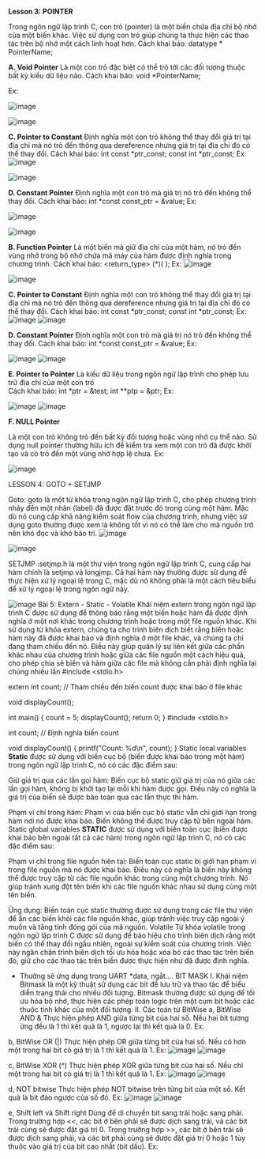 **Lesson 3: POINTER**

Trong ngôn ngữ lập trình C, con trỏ (pointer) là một biến chứa địa chỉ bộ nhớ của một biến khác. Việc sử dụng con trỏ giúp chúng ta thực hiện các thao tác trên bộ nhớ một cách linh hoạt hơn.
Cách khai báo:      datatype * PointerName; 	

**A. Void Pointer**
Là một con trỏ đặc biệt có thể trỏ tới các đối tượng thuộc bất kỳ kiểu dữ liệu nào.
Cách khai báo:      void *PointerName; 

Ex:

![image](https://github.com/user-attachments/assets/2f983629-c064-408c-b717-b8f9b22d9594)

![image](https://github.com/user-attachments/assets/0f576021-96f4-4e89-986a-6753678b333f)

**C. Pointer to Constant**
Định nghĩa một con trỏ không thể thay đổi giá trị tại địa chỉ mà nó trỏ đến thông qua dereference nhưng giá trị tại địa chỉ đó có thể thay đổi.
Cách khai báo:     int const *ptr_const;
		     const int *ptr_const;
Ex:
![image](https://github.com/user-attachments/assets/e1e8ed18-4592-43d5-973d-fc7a8f98c8a5)

![image](https://github.com/user-attachments/assets/6d1434c0-6047-49ad-83c3-137fd579ad15)


**D. Constant Pointer**
Định nghĩa một con trỏ mà giá trị nó trỏ đến không thể thay đổi. 
Cách khai báo:     int *const const_ptr = &value;
Ex:

![image](https://github.com/user-attachments/assets/69d00873-f034-44b8-9a76-9ba0cfa0081d)

![image](https://github.com/user-attachments/assets/4eacf2a5-c0f8-479c-91d2-8a60fb588409)

**B. Function Pointer**
Là một biến mà giữ địa chỉ của một hàm, nó trỏ đến vùng nhớ trong bộ nhớ chứa mã máy của hàm được định nghĩa trong chương trình.
Cách khai báo:      <return_type>  (*<PointerName>)( <ParametersDataType> );
Ex:
![image](https://github.com/user-attachments/assets/77914c97-c518-4881-90a0-082f0df8b530)

![image](https://github.com/user-attachments/assets/555d5d2a-d4bd-4a0e-a31e-da696332cc9c)

**C. Pointer to Constant**
Định nghĩa một con trỏ không thể thay đổi giá trị tại địa chỉ mà nó trỏ đến thông qua dereference nhưng giá trị tại địa chỉ đó có thể thay đổi.
Cách khai báo:     int const *ptr_const;
		     const int *ptr_const;
Ex:
![image](https://github.com/user-attachments/assets/919b6f4f-44db-4a82-b136-71c0efdc07c2)
![image](https://github.com/user-attachments/assets/3a993a76-198c-4f3b-bc16-c0bfa1933fc2)

**D. Constant Pointer**
Định nghĩa một con trỏ mà giá trị nó trỏ đến không thể thay đổi. 
Cách khai báo:     int *const const_ptr = &value;
Ex:

![image](https://github.com/user-attachments/assets/e2471499-2f09-4856-bb82-481c0e71f156)
![image](https://github.com/user-attachments/assets/4355035e-2fb2-4e41-ab37-1afa7cf5a5e3)

**E. Pointer to Pointer**
Là kiểu dữ liệu trong ngôn ngữ lập trình cho phép lưu trữ địa chỉ của một con trỏ	
Cách khai báo: int *ptr = &test;
                             int **ptp = &ptr;
Ex:

![image](https://github.com/user-attachments/assets/5657b41b-6274-4051-9e97-73a0fa813469)
![image](https://github.com/user-attachments/assets/ac773ace-dbda-41d2-942f-e79c7598ffd8)


**F. NULL Pointer**

Là một con trỏ không trỏ đến bất kỳ đối tượng hoặc vùng nhớ cụ thể nào. Sử dụng null pointer thường hữu ích để kiểm tra xem một con trỏ đã được khởi tạo và có trỏ đến một vùng nhớ hợp lệ chưa.
Ex:


![image](https://github.com/user-attachments/assets/e403de60-f061-4ec9-ad6e-b35f7d42ff6e)

LESSON 4: GOTO + SETJMP

Goto: goto là một từ khóa trong ngôn ngữ lập trình C, cho phép chương trình nhảy đến một nhãn (label) đã được đặt trước đó trong cùng một hàm. Mặc dù nó cung cấp khả năng kiểm soát flow của chương trình, nhưng việc sử dụng goto thường được xem là không tốt vì nó có thể làm cho mã nguồn trở nên khó đọc và khó bảo trì.
![image](https://github.com/user-attachments/assets/20ba64a7-1c17-49b5-aeb2-796088e89650)

![image](https://github.com/user-attachments/assets/b34c2afc-ed2b-47dc-8d76-23b07e5c4f1f)

SETJMP :setjmp.h là một thư viện trong ngôn ngữ lập trình C, cung cấp hai hàm chính là setjmp và longjmp. Cả hai hàm này thường được sử dụng để thực hiện xử lý ngoại lệ trong C, mặc dù nó không phải là một cách tiêu biểu để xử lý ngoại lệ trong ngôn ngữ này.

![image](https://github.com/user-attachments/assets/663601f5-7608-45ab-8d24-177d8ab7284f)
Bài 5: Extern - Static - Volatile
Khái niệm extern trong ngôn ngữ lập trình C được sử dụng để thông báo rằng một biến hoặc hàm đã được định nghĩa ở một nơi khác trong chương trình hoặc trong một file nguồn khác. Khi sử dụng từ khóa extern, chúng ta cho trình biên dịch biết rằng biến hoặc hàm này đã được khai báo và định nghĩa ở một file khác, và chúng ta chỉ đang tham chiếu đến nó. Điều này giúp quản lý sự liên kết giữa các phần khác nhau của chương trình hoặc giữa các file nguồn một cách hiệu quả, cho phép chia sẻ biến và hàm giữa các file mà không cần phải định nghĩa lại chúng nhiều lần
#include <stdio.h>

extern int count; // Tham chiếu đến biến count được khai báo ở file khác

void displayCount();

int main() {
    count = 5;
    displayCount();
    return 0;
}
#include <stdio.h>

int count; // Định nghĩa biến count

void displayCount() {
    printf("Count: %d\n", count);
}
Static local variables
**Static** được sử dụng với biến cục bộ (biến được khai báo trong một hàm) trong ngôn ngữ lập trình C, nó có các đặc điểm sau:

Giữ giá trị qua các lần gọi hàm: Biến cục bộ static giữ giá trị của nó giữa các lần gọi hàm, không bị khởi tạo lại mỗi khi hàm được gọi. Điều này có nghĩa là giá trị của biến sẽ được bảo toàn qua các lần thực thi hàm.

Phạm vi chỉ trong hàm: Phạm vi của biến cục bộ static vẫn chỉ giới hạn trong hàm nơi nó được khai báo. Biến không thể được truy cập từ bên ngoài hàm.
Static global variables
**STATIC** được sử dụng với biến toàn cục (biến được khai báo bên ngoài tất cả các hàm) trong ngôn ngữ lập trình C, nó có các đặc điểm sau:

Phạm vi chỉ trong file nguồn hiện tại: Biến toàn cục static bị giới hạn phạm vi trong file nguồn mà nó được khai báo. Điều này có nghĩa là biến này không thể được truy cập từ các file nguồn khác trong cùng một chương trình. Nó giúp tránh xung đột tên biến khi các file nguồn khác nhau sử dụng cùng một tên biến.

Ứng dụng: Biến toàn cục static thường được sử dụng trong các file thư viện để ẩn các biến khỏi các file nguồn khác, giúp tránh việc truy cập ngoài ý muốn và tăng tính đóng gói của mã nguồn.
Volatile
Từ khóa volatile trong ngôn ngữ lập trình C được sử dụng để báo hiệu cho trình biên dịch rằng một biến có thể thay đổi ngẫu nhiên, ngoài sự kiểm soát của chương trình. Việc này ngăn chặn trình biên dịch tối ưu hóa hoặc xóa bỏ các thao tác trên biến đó, giữ cho các thao tác trên biến được thực hiện như đã được định nghĩa.
- Thường sẽ ứng dụng trong UART *data, ngắt....
BIT MASK
I. Khái niệm
Bitmask là một kỹ thuật sử dụng các bit để lưu trữ và thao tác để biểu diễn trạng thái cho nhiều đối tượng.
Bitmask thường được sử dụng để tối ưu hóa bộ nhớ, thực hiện các phép toán logic trên một cụm bit hoặc các thuộc tính khác của một đối tượng.
II. Các toán tử BitWise
a, BitWise AND &
Thực hiện phép AND giữa từng bit của hai số. Nếu hai bit tương ứng đều là 1 thì kết quả là 1, ngược lại thì kết quả là 0.
Ex:
  
 
b, BitWise OR (|)
Thực hiện phép OR giữa từng bit của hai số. Nếu có hơn một trong hai bit có giá trị là 1 thì kết quả là 1.
Ex:
 ![image](https://github.com/user-attachments/assets/ef9e5ff6-1bcf-4e16-a3f5-606ee8461fdc)
![image](https://github.com/user-attachments/assets/ad10591d-171d-4c6a-860a-40e3b2f7e3a0)

  
c, BitWise XOR (^)
Thực hiện phép XOR giữa từng bit của hai số. Nếu chỉ một trong hai bit có giá trị là 1 thì kết quả là 1.
Ex:
 ![image](https://github.com/user-attachments/assets/ff73dab2-bf8b-43c1-aeee-6614508d656f)
![image](https://github.com/user-attachments/assets/9e70639d-7a01-423e-ae65-5b8e2a6a7165)

 
d, NOT bitwise
Thực hiện phép NOT bitwise trên từng bit của một số. Kết quả là bit đảo ngược của số đó.
Ex:
 ![image](https://github.com/user-attachments/assets/86eadb30-d9b9-45a5-b61e-69ba451cf392)
![image](https://github.com/user-attachments/assets/572d227c-a4ef-4151-a4e2-fc4cbc3edbdd)

 

e, Shift left và Shift right
Dùng để di chuyển bit sang trái hoặc sang phải.
Trong trường hợp <<, các bit ở bên phải sẽ được dịch sang trái, và các bit trái cùng sẽ được đặt giá trị 0.
Trong trường hợp >>, các bit ở bên trái sẽ được dịch sang phải, và các bit phải cùng sẽ được đặt giá trị 0 hoặc 1 tùy thuộc vào giá trị của bit cao nhất (bit dấu).
Ex:
 	
 











